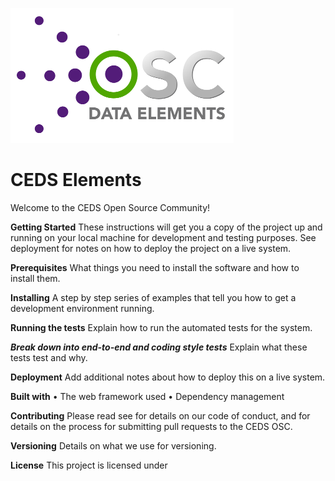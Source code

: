 ![CEDS Elements Logo](/res/CEDS-Elements-Logo-Full-Medium.png "CEDS Elements")

# CEDS Elements 
Welcome to the CEDS Open Source Community! 

**Getting Started**
These instructions will get you a copy of the project up and running on your local machine for development and testing purposes. See deployment for notes on how to deploy the project on a live system.

**Prerequisites**
What things you need to install the software and how to install them.

**Installing**
A step by step series of examples that tell you how to get a development environment running.

**Running the tests**
Explain how to run the automated tests for the system.

***Break down into end-to-end and coding style tests***
Explain what these tests test and why.

**Deployment** 
Add additional notes about how to deploy this on a live system.

**Built with** 
•	The web framework used
•	Dependency management

**Contributing**
Please read see <insert link to code of conduct document> for details on our code of conduct, and <insert process document> for details on the process for submitting pull requests to the CEDS OSC. 

**Versioning** 
Details on what we use for versioning. 

**License**
This project is licensed under <insert license link here>

